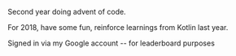 Second year doing advent of code.

For 2018, have some fun, reinforce learnings from Kotlin last year.

Signed in via my Google account -- for leaderboard purposes